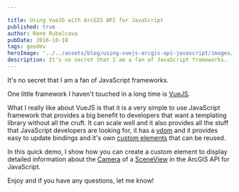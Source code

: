 ```yaml
---

title: Using VueJS with ArcGIS API for JavaScript
published: true
author: Rene Rubalcava
pubDate: 2016-10-18
tags: geodev
heroImage: '../../assets/blog/using-vuejs-arcgis-api-javascript/images/esri-vue.png'
description: It's no secret that I am a fan of JavaScript frameworks.
---
```


It's no secret that I am a fan of JavaScript frameworks.

One little framework I haven't touched in a long time is
[VueJS](https://vuejs.org/).

What I really like about VueJS is that it is a very simple to use JavaScript
framework that provides a big benefit to developers that want a templating
library without all the cruft. It can scale well and it also provides all the
stuff that JavaScript developers are looking for, it has a
[vdom](https://jbi.sh/what-is-virtual-dom/) and it provides easy to update
bindings and it's own
[custom elements](http://webcomponents.org/polyfills/custom-elements/) that can
be reused.

In this quick demo, I show how you can create a custom element to display
detailed information about the
[Camera](https://developers.arcgis.com/javascript/latest/api-reference/esri-Camera.html)
of a
[SceneView](https://developers.arcgis.com/javascript/latest/api-reference/esri-views-SceneView.html)
in the ArcGIS API for JavaScript.

<lite-youtube videoid="zbxIGMoscU4"></lite-youtube>

Enjoy and if you have any questions, let me know!
